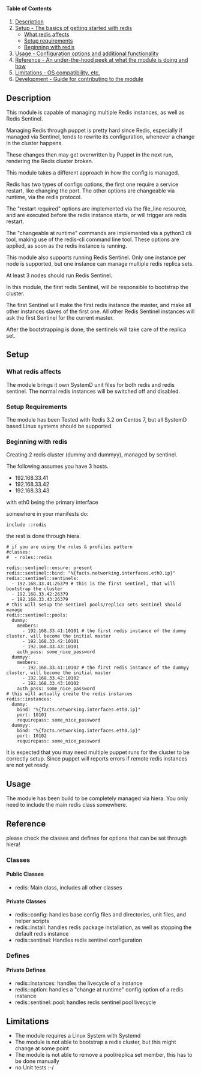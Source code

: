 #### Table of Contents

1. [Description](#description)
2. [Setup - The basics of getting started with redis](#setup)
    * [What redis affects](#what-redis-affects)
    * [Setup requirements](#setup-requirements)
    * [Beginning with redis](#beginning-with-redis)
3. [Usage - Configuration options and additional functionality](#usage)
4. [Reference - An under-the-hood peek at what the module is doing and how](#reference)
5. [Limitations - OS compatibility, etc.](#limitations)
6. [Development - Guide for contributing to the module](#development)

## Description

This module is capable of managing multiple Redis instances, as well as Redis Sentinel.

Managing Redis through puppet is pretty hard since Redis, especially if managed via Sentinel, 
tends to rewrite its configuration, whenever a change in the cluster happens.

These changes then may get overwritten by Puppet in the next run, rendering the Redis cluster broken.

This module takes a different approach in how the config is managed.

Redis has two types of configs options, the first one require a service restart, like changing the port.
The other options are changeable via runtime, via the redis protocol.

The "restart required" options are implemented via the file_line resource, and are executed before
the redis instance starts, or will trigger are redis restart.

The "changeable at runtime" commands are implemented via a python3 cli tool, making use of the redis-cli command line tool.
These options are applied, as soon as the redis instance is running.

This module also supports running Redis Sentinel. Only one instance per node is supported,
but one instance can manage multiple redis replica sets.

At least 3 nodes should run Redis Sentinel.

In this module, the first redis Sentinel, will be responsible to bootstrap the cluster.

The first Sentinel will make the first redis instance the master, and make all other instances slaves of the first one.
All other Redis Sentinel instances will ask the first Sentinel for the current master.

After the bootstrapping is done, the sentinels will take care of the replica set.

## Setup

### What redis affects
The module brings it own SystemD unit files for both redis and redis sentinel.
The normal redis instances will be switched off and disabled.

### Setup Requirements 

The module has been Tested with Redis 3.2 on Centos 7, but all SystemD based Linux systems should be supported.


### Beginning with redis

Creating 2 redis cluster (dummy and dummyy), managed by sentinel.

The following assumes you have 3 hosts. 
- 192.168.33.41
- 192.168.33.42
- 192.168.33.43

with eth0 being the primary interface

somewhere in your manifests do:
```
include ::redis
```

the rest is done through hiera.

```
# if you are using the roles & profiles pattern
#classes: 
#  - roles::redis

redis::sentinel::ensure: present
redis::sentinel::bind: "%{facts.networking.interfaces.eth0.ip}"
redis::sentinel::sentinels:
  - 192.168.33.41:26379 # this is the first sentinel, that will bootstrap the cluster
  - 192.168.33.42:26379
  - 192.168.33.43:26379
# this will setup the sentinel pools/replica sets sentinel should manage
redis::sentinel::pools:
  dummy:
    members:
      - 192.168.33.41:10101 # the first redis instance of the dummy cluster, will become the initial master
      - 192.168.33.42:10101
      - 192.168.33.43:10101
    auth_pass: some_nice_password
  dummyy:
    members:
      - 192.168.33.41:10102 # the first redis instance of the dummyy cluster, will become the initial master
      - 192.168.33.42:10102
      - 192.168.33.43:10102
    auth_pass: some_nice_password
# this will actually create the redis instances
redis::instances:
  dummy:
    bind: "%{facts.networking.interfaces.eth0.ip}"
    port: 10101
    requirepass: some_nice_password
  dummyy:
    bind: "%{facts.networking.interfaces.eth0.ip}"
    port: 10102
    requirepass: some_nice_password

```

It is expected that you may need multiple puppet runs for the cluster to be correctly setup.
Since puppet will reports errors if remote redis instances are not yet ready.

## Usage

The module has been build to be completely managed via hiera. 
You only need to include the main redis class somewhere.

## Reference

please check the classes and defines for options that can be set through hiera!

### Classes

#### Public Classes
* redis: Main class, includes all other classes

#### Private Classes
* redis::config: handles base config files and directories, unit files, and helper scripts
* redis::install: handles redis package installation, as well as stopping the default redis instance
* redis::sentinel: Handles redis sentinel configuration

### Defines

#### Private Defines
* redis::instances: handles the livecycle of a instance
* redis::option: handles a "change at runtime" config option of a redis instance
* redis::sentinel::pool: handles redis sentinel pool livecycle

## Limitations

* The module requires a Linux System with Systemd
* The module is not able to bootstrap a redis cluster, but this might change at some point
* The module is not able to remove a pool/replica set member, this has to be done manually
* no Unit tests :-/
